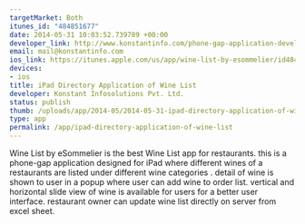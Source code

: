 ```yaml
--- 
targetMarket: Both
itunes_id: "484851677"
date: 2014-05-31 10:03:52.739789 +00:00
developer_link: http://www.konstantinfo.com/phone-gap-application-development.php
email: mail@konstantinfo.com
ios_link: https://itunes.apple.com/us/app/wine-list-by-esommelier/id484851677?ls=1&mt=8
devices: 
- ios
title: iPad Directory Application of Wine List
developer: Konstant Infosolutions Pvt. Ltd.
status: publish
thumb: /uploads/app/2014-05/2014-05-31-ipad-directory-application-of-wine-list.png
type: app
permalink: /app/ipad-directory-application-of-wine-list
---
```


Wine List by eSommelier is the best Wine List app for restaurants. this is a phone-gap application designed for iPad where different wines of a restaurants are listed under different wine categories . detail of wine is shown to user in a popup where user can add wine to order list. vertical and horizontal slide view of wine is available for users for a better user interface. restaurant owner can update wine list directly on server from excel sheet. 
